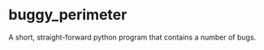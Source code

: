 buggy_perimeter
===============

A short, straight-forward python program that contains a number of bugs.
